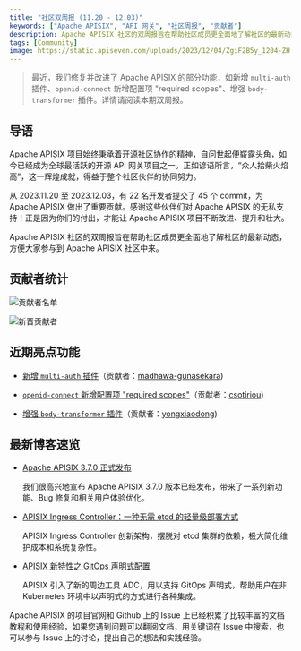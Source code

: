 ```yaml
---
title: "社区双周报 (11.20 - 12.03)"
keywords: ["Apache APISIX", "API 网关", "社区周报", "贡献者"]
description: Apache APISIX 社区的双周报旨在帮助社区成员更全面地了解社区的最新动态，方便大家参与到 Apache APISIX 社区中来。
tags: [Community]
image: https://static.apiseven.com/uploads/2023/12/04/ZgiF2B5y_1204-ZH.png
---
```

> 最近，我们修复并改进了 Apache APISIX 的部分功能，如新增 `multi-auth` 插件、`openid-connect` 新增配置项 "required scopes"、增强 `body-transformer` 插件。详情请阅读本期双周报。
<!--truncate-->

## 导语

Apache APISIX 项目始终秉承着开源社区协作的精神，自问世起便崭露头角，如今已经成为全球最活跃的开源 API 网关项目之一。正如谚语所言，“众人拾柴火焰高”，这一辉煌成就，得益于整个社区伙伴的协同努力。

从 2023.11.20 至 2023.12.03，有 22 名开发者提交了 45 个 commit，为 Apache APISIX 做出了重要贡献。感谢这些伙伴们对 Apache APISIX 的无私支持！正是因为你们的付出，才能让 Apache APISIX 项目不断改进、提升和壮大。

Apache APISIX 社区的双周报旨在帮助社区成员更全面地了解社区的最新动态，方便大家参与到 Apache APISIX 社区中来。

## 贡献者统计

![贡献者名单](https://static.apiseven.com/uploads/2023/12/04/PnNWmVdX_1204-Con.png)

![新晋贡献者](https://static.apiseven.com/uploads/2023/12/04/vrpTk1y4_1204-New.png)

## 近期亮点功能

- [新增 `multi-auth` 插件](https://github.com/apache/apisix/pull/10482)（贡献者：[madhawa-gunasekara](https://github.com/madhawa-gunasekara))

- [`openid-connect` 新增配置项 "required scopes"](https://github.com/apache/apisix/pull/10493)（贡献者：[csotiriou](https://github.com/csotiriou))

- [增强 `body-transformer` 插件](https://github.com/apache/apisix/pull/10496)（贡献者：[yongxiaodong](https://github.com/yongxiaodong))

## 最新博客速览

- [Apache APISIX 3.7.0 正式发布](https://apisix.apache.org/zh/blog/2023/11/21/release-apache-apisix-3.7.0/)

  我们很高兴地宣布 Apache APISIX 3.7.0 版本已经发布，带来了一系列新功能、Bug 修复和相关用户体验优化。

- [APISIX Ingress Controller：一种无需 etcd 的轻量级部署方式](https://apisix.apache.org/zh/blog/2023/10/18/ingress-apisix/)

  APISIX Ingress Controller 创新架构，摆脱对 etcd 集群的依赖，极大简化维护成本和系统复杂性。

- [APISIX 新特性之 GitOps 声明式配置](https://apisix.apache.org/zh/blog/2023/10/07/apisix-gitops-adc/)

  APISIX 引入了新的周边工具 ADC，用以支持 GitOps 声明式，帮助用户在非 Kubernetes 环境中以声明式的方式进行各种集成。

Apache APISIX 的项目官网和 Github 上的 Issue 上已经积累了比较丰富的文档教程和使用经验，如果您遇到问题可以翻阅文档，用关键词在 Issue 中搜索，也可以参与 Issue 上的讨论，提出自己的想法和实践经验。
